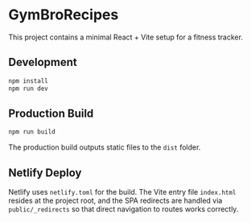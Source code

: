 # GymBroRecipes

This project contains a minimal React + Vite setup for a fitness tracker.

## Development

```bash
npm install
npm run dev
```

## Production Build

```bash
npm run build
```

The production build outputs static files to the `dist` folder.

## Netlify Deploy

Netlify uses `netlify.toml` for the build. The Vite entry file `index.html`
resides at the project root, and the SPA redirects are handled via
`public/_redirects` so that direct navigation to routes works correctly.
